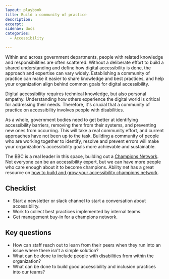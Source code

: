 ```yaml
---
layout: playbook
title: Build a community of practice
description: 
excerpt: 
sidenav: docs
categories:
  - Accessibility

---
```


Within and across government departments, people with related knowledge and responsibilities are often scattered. Without a deliberate effort to build a shared understanding and define how digital accessibility is done, the approach and expertise can vary widely. Establishing a community of practice can make it easier to share knowledge and best practices, and help your organization align behind common goals for digital accessibility.

Digital accessibility requires technical knowledge, but also personal empathy. Understanding how others experience the digital world is critical for addressing their needs. Therefore, it's crucial that a community of practice on accessibility involves people with disabilities.

As a whole, government bodies need to get better at identifying accessibility barriers, removing them from their systems, and preventing new ones from occurring. This will take a real community effort, and current approaches have not been up to the task. Building a community of people who are working together to identify, resolve and prevent errors will make your organization's accessibility goals more achievable and sustainable.

The BBC is a real leader in this space, building out a [Champions Network](https://www.bbc.co.uk/accessibility/forproducts/champions/). Not everyone can be an accessibility expert, but we can have more people who care enough about it to become champions. Ability net has a great resource on [how to build and grow your accessibility champions network](https://abilitynet.org.uk/news-blogs/how-build-and-grow-your-accessibility-champions-network).


## Checklist

* Start a newsletter or slack channel to start a conversation about accessibility.
* Work to collect best practices implemented by internal teams.
* Get management buy-in for a champions network.

## Key questions

* How can staff reach out to learn from their peers when they run into an issue where there isn't a simple solution? 
* What can be done to include people with disabilities from within the organization?
* What can be done to build good accessibility and inclusion practices into our teams? 

